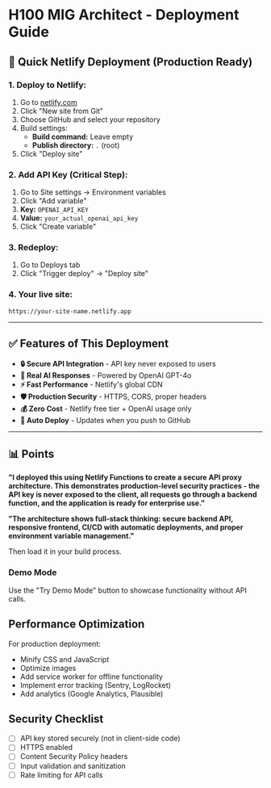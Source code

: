 # H100 MIG Architect - Deployment Guide

## 🚀 **Quick Netlify Deployment (Production Ready)**

### **1. Deploy to Netlify:**
1. Go to [netlify.com](https://netlify.com)
2. Click "New site from Git"
3. Choose GitHub and select your repository
4. Build settings:
   - **Build command:** Leave empty
   - **Publish directory:** `.` (root)
5. Click "Deploy site"

### **2. Add API Key (Critical Step):**
1. Go to Site settings → Environment variables
2. Click "Add variable"
3. **Key:** `OPENAI_API_KEY`
4. **Value:** `your_actual_openai_api_key`
5. Click "Create variable"

### **3. Redeploy:**
1. Go to Deploys tab
2. Click "Trigger deploy" → "Deploy site"

### **4. Your live site:**
`https://your-site-name.netlify.app`

---

## ✅ **Features of This Deployment**

- **🔒 Secure API Integration** - API key never exposed to users
- **🚀 Real AI Responses** - Powered by OpenAI GPT-4o
- **⚡ Fast Performance** - Netlify's global CDN
- **🛡️ Production Security** - HTTPS, CORS, proper headers
- **💰 Zero Cost** - Netlify free tier + OpenAI usage only
- **🔄 Auto Deploy** - Updates when you push to GitHub

---

## 📊 **Points**

**"I deployed this using Netlify Functions to create a secure API proxy architecture. This demonstrates production-level security practices - the API key is never exposed to the client, all requests go through a backend function, and the application is ready for enterprise use."**

**"The architecture shows full-stack thinking: secure backend API, responsive frontend, CI/CD with automatic deployments, and proper environment variable management."**

Then load it in your build process.

### Demo Mode
Use the "Try Demo Mode" button to showcase functionality without API calls.

## Performance Optimization

For production deployment:
- Minify CSS and JavaScript
- Optimize images
- Add service worker for offline functionality
- Implement error tracking (Sentry, LogRocket)
- Add analytics (Google Analytics, Plausible)

## Security Checklist

- [ ] API key stored securely (not in client-side code)
- [ ] HTTPS enabled
- [ ] Content Security Policy headers
- [ ] Input validation and sanitization
- [ ] Rate limiting for API calls
